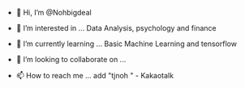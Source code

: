 - 👋 Hi, I’m @Nohbigdeal


- 👀 I’m interested in ...
Data Analysis, psychology and finance

- 🌱 I’m currently learning ...
Basic Machine Learning and tensorflow

- 💞️ I’m looking to collaborate on ...


- 📫 How to reach me ...
add "tjnoh " - Kakaotalk

<!---
Nohbigdeal/Nohbigdeal is a ✨ special ✨ repository because its `README.md` (this file) appears on your GitHub profile.
You can click the Preview link to take a look at your changes.
--->
